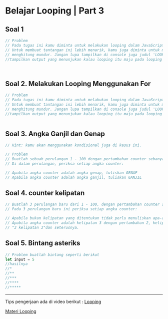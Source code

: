 # Belajar Looping | Part 3
## Soal 1

```js
// Problem
// Pada tugas ini kamu diminta untuk melakukan looping dalam JavaScript dengan menggunakan syntax while. 
// Untuk membuat tantangan ini lebih menarik, kamu juga diminta untuk membuat suatu looping yang menghitung maju dan 
// menghitung mundur. Jangan lupa tampilkan di console juga judul 'LOOPING PERTAMA' dan 'LOOPING KEDUA'.
//tampilkan output yang menunjukan kalau looping itu maju pada looping pertama dan mundur pada looping kedua




```
## Soal 2. Melakukan Looping Menggunakan For
```js
// Problem
// Pada tugas ini kamu diminta untuk melakukan looping dalam JavaScript dengan menggunakan syntax for. 
// Untuk membuat tantangan ini lebih menarik, kamu juga diminta untuk membuat suatu looping yang menghitung maju dan 
// menghitung mundur. Jangan lupa tampilkan di console juga judul 'LOOPING PERTAMA' dan 'LOOPING KEDUA'.
//tampilkan output yang menunjukan kalau looping itu maju pada looping pertama dan mundur pada looping kedua



```
## Soal 3. Angka Ganjil dan Genap

```js
// Hint: kamu akan menggunakan kondisional juga di kasus ini.

// Problem
// Buatlah sebuah perulangan 1 - 100 dengan pertambahan counter sebanyak 1
// Di dalam perulangan, periksa setiap angka counter:

// Apabila angka counter adalah angka genap, tuliskan GENAP
// Apabila angka counter adalah angka ganjil, tuliskan GANJIL


```
## Soal 4. counter kelipatan
```js
// Buatlah 3 perulangan baru dari 1 - 100, dengan pertambahan counter sebesar 2, 5, dan 9.
// Pada 3 perulangan baru ini periksa setiap angka counter:

// Apabila bukan kelipatan yang ditentukan tidak perlu menuliskan apa-apa
// Apabila angka counter adalah kelipatan 3 dengan pertambahan 2, kelipatan 6 dengan pertambahan 5, dan kelipatan 10 dengan pertambahan 9, tuliskan:
// "3 kelipatan 3"dan seterusnya.


```
## Soal 5. Bintang asteriks
```js
// Problem buatlah bintang seperti berikut
let input = 5
//hasilnya
//*
//**
//***
//****
//*****
```

---
Tips pengerjaan ada di video berikut :
[Looping](https://youtu.be/kyobpgoqx2c)

[Materi Looping](../../study-materials/part5.md)
